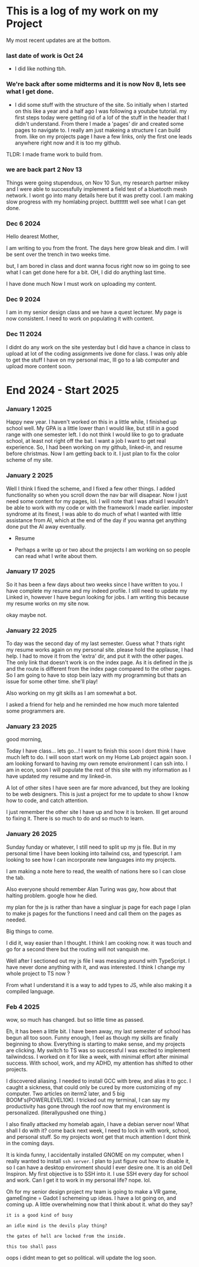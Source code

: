# This is a log of my work on my Project
My most recent updates are at the bottom.

### last date of work is Oct 24
- I did like nothing tbh. 

### We're back after some midterms and it is now Nov 8, lets see what I get done. 
- I did some stuff with the structure of the site. So initially when I started on this like a year and a half ago I was following a youtube tutorial. my first steps today were getting rid of a lof of the stuff in the header that I didn't understand. From there I made a 'pages' dir and created some pages to navigate to. I really am just makeing a structure I can build from. like on my projects page I have a few links, only the first one leads anywhere right now and it is too my github. 

TLDR: I made frame work to build from. 

### we are back part 2 Nov 13 
Things were going stupendous, on Nov 10 Sun, my research partner mikey and I were able to successfully implement a field test of a bluetooth mesh network. I wont go into many details here but it was pretty cool. I am making slow progress with my homlabing project. buttttttt well see what I can get done.

### Dec 6 2024
Hello dearest Mother, 

I am writing to you from the front. The days here grow bleak and dim. I will be sent over the trench in two weeks time.
        
but, I am bored in class and dont wanna focus right now so im going to see what I can get done here for a bit. OH, I did do anything last time.

I have done much Now I must work on uploading my content.

### Dec 9 2024 
I am in my senior design class and we have a quest lecturer. My page is now consistent. I need to work on populating it with content.  

### Dec 11 2024 
I didnt do any work on the site yesterday but I did have a chance in class to upload at lot of the coding assignments ive done for class. I was only able to get the stuff I have on my personal mac, Ill go to a lab computer and upload more content soon. 






# End 2024 - Start 2025
### January 1 2025 
Happy new year. I haven't worked on this in a little while, I finished up school well. My GPA is a little lower than I would like, but still in a good range with one semester left. I do not think I would like to go to graduate school, at least not right off the bat. I want a job I want to get real experience. So, I had been working on my github, linked-in, and resume before christmas. Now I am getting back to it. I just plan to fix the color scheme of my site. 

### January 2 2025 
Well I think I fixed the scheme, and I fixed a few other things. I added functionality so when you scroll down the nav bar will disapear. Now I just need some content for my pages, lol.
I will note that I was afraid I wouldn't be able to work with my code or with the framework I made earlier. imposter syndrome at its finest, I was able to do much of what I wanted with little assistance from AI, which at the end of the day if you wanna get anything done put the AI away eventually. 

- Resume

- Perhaps a write up or two about the projects I am working on so people can read what I write about them.


### January 17 2025 
So it has been a few days about two weeks since I have written to you. I have complete my resume and my indeed profile. I still need to update my Linked in, however I have begun looking for jobs. I am writing this because my resume works on my site now.

okay maybe not.

### January 22 2025

To day was the second day of my last semester. Guess what ? thats right my resume works again on my personal site. please hold the applause, I had help. I had to move it from the 'extra' dir, and put it with the other pages. The only link that doesn't work is on the index page. As it is defined in the js and the route is different from the index page compared to the other pages. So I am going to have to stop bein lazy with my programming but thats an issue for some other time. she'll play!

Also working on my git skills as I am somewhat a bot.

I asked a friend for help and he reminded me how much more talented some programmers are. 


### January 23 2025 

good morning, 

Today I have class... lets go...!
I want to finish this soon I dont think I have much left to do. I will soon start work on my Home Lab project again soon. I am looking forward to having my own remote environment I can ssh into. I am in econ, soon I will populate the rest of this site with my information as I have updated my resume and my linked-in. 

A lot of other sites I have seen are far more advanced, but they are looking to be web designers. This is just a project for me to update to show I know how to code, and catch attention. 

I just remember the other site I have up and how it is broken. Ill get around to fixing it. There is so much to do and so much to learn. 


### January 26 2025 

Sunday funday or whatever, I still need to split up my js file. But in my personal time I have been looking into tailwind css, and typescript. I am looking to see how I can incorporate new languages into my projects.  

I am making a note here to read, the wealth of nations here so I can close the tab.

Also everyone should remember Alan Turing was gay, how about that halting problem. google how he died.

my plan for the js is rather than have a singluar js page for each page I plan to make js pages for the functions I need and call them on the pages as needed. 

Big things to come.

I did it, way easier than I thought. I think I am cooking now. it was touch and go for a second there but the routing will not vanquish me. 

Well after I sectioned out my js file I was messing around with TypeScript. I have never done anything with it, and was interested. I think I change my whole project to TS now ? 

From what I understand it is a way to add types to JS, while also making it a compiled language.



### Feb 4 2025
wow, so much has changed. but so little time as passed. 

Eh, it has been a little bit. I have been away, my last semester of school has begun all too soon. Funny enough, I feel as though my skills are finally beginning to show. Everything is starting to make sense, and my projects are clicking. My switch to TS was so successful I was excited to implement tailwindcss. I worked on it for like a week, with minimal effort after minimal success. With school, work, and my ADHD, my attention has shifted to other projects. 

I discovered aliasing. I needed to install GCC with brew, and alias it to gcc. I caught a sickness, that could only be cured by more customizing of my computer. Two articles on iterm2 later, and 5 big BOOM's(POWERLEVEL10K). I tricked out my terminal, I can say my productivity has gone through the roof now that my environment is personalized. (literallypushed one thing.)
 
I also finally attacked my homelab again, I have a debian server now! What shall I do with it? come back next week, I need to lock in with work, school, and personal stuff. So my projects wont get that much attention I dont think in the coming days. 

It is kinda funny, I accidentally installed GNOME on my computer, when I really wanted to install `ssh server`. I plan to just figure out how to disable it, so I can have a desktop enviroment should I ever desire one. It is an old Dell Inspiron. My first objective is to SSH into it. I use SSH every day for school and work. Can I get it to work in my personal life? nope. lol.

Oh for my senior design project my team is going to make a VR game, gameEngine = Gadot 
I schemeing up ideas. I have a lot going on, and coming up. A little overwhelming now that I think about it. what do they say?

```
it is a good kind of busy
```

```
an idle mind is the devils play thing?
```

```
the gates of hell are locked from the inside.
```

```
this too shall pass
```     

oops i didnt mean to get so political. will update the log soon. 
